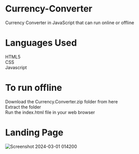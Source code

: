# Currency-Converter
Currency Converter in JavaScript that can run online or offline
# Languages Used 
HTML5 <br>
CSS <br>
Javascript <br>
# To run offline
Download the Currency.Converter.zip folder from here <br>
Extract the folder <br>
Run the index.html file in your web browser <br>
# Landing Page <br>
![Screenshot 2024-03-01 014200](https://github.com/raghav3615/Currency-Converter/assets/153370098/ca6d31ab-8647-45d3-addf-892c16ed601e)
